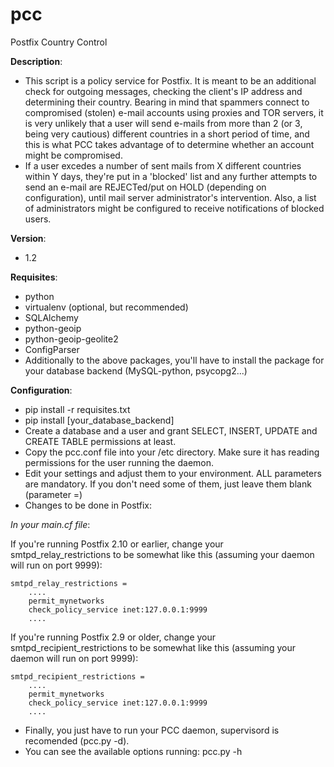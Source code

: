 pcc
===

Postfix Country Control

**Description**:

  * This script is a policy service for Postfix. It is meant to be an additional check for outgoing messages, checking the client's IP address and determining their country. Bearing in mind that spammers connect to compromised (stolen) e-mail accounts using proxies and TOR servers, it is very unlikely that a user will send e-mails from more than 2 (or 3, being very cautious) different countries in a short period of time, and this is what PCC takes advantage of to determine whether an account might be compromised.
  * If a user excedes a number of sent mails from X different countries within Y days, they're put in a 'blocked' list and any further attempts to send an e-mail are REJECTed/put on HOLD (depending on configuration), until mail server administrator's intervention. Also, a list of administrators might be configured to receive notifications of blocked users.

**Version**:

  * 1.2

**Requisites**:

  * python
  * virtualenv (optional, but recommended)
  * SQLAlchemy
  * python-geoip
  * python-geoip-geolite2
  * ConfigParser
  * Additionally to the above packages, you'll have to install the package for your database backend (MySQL-python, psycopg2...)

**Configuration**:

  * pip install -r requisites.txt
  * pip install [your_database_backend]
  * Create a database and a user and grant SELECT, INSERT, UPDATE and CREATE TABLE permissions at least.
  * Copy the pcc.conf file into your /etc directory. Make sure it has reading permissions for the user running the daemon.
  * Edit your settings and adjust them to your environment. ALL parameters are mandatory. If you don't need some of them, just leave them blank (parameter =)
  * Changes to be done in Postfix:

*In your main.cf file*:

If you're running Postfix 2.10 or earlier, change your smtpd_relay_restrictions to be somewhat like this (assuming your daemon will run on port 9999):

```
smtpd_relay_restrictions =
    ....
    permit_mynetworks
    check_policy_service inet:127.0.0.1:9999
    ....
```

If you're running Postfix 2.9 or older, change your smtpd_recipient_restrictions to be somewhat like this (assuming your daemon will run on port 9999):

```
smtpd_recipient_restrictions =
    ....
    permit_mynetworks
    check_policy_service inet:127.0.0.1:9999
    ....
```

  * Finally, you just have to run your PCC daemon, supervisord is recomended (pcc.py -d).
  * You can see the available options running: pcc.py -h
